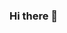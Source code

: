 ### Hi there 👋

<!--
**arbaazali872/arbaazali872** is a ✨ _special_ ✨ repository because its `README.md` (this file) appears on your GitHub profile.

Here are some ideas to get you started:

- 🔭 I’m currently working on some projects alongside my students I will be making them up and uploading here
- 🌱 I’m currently learning advanced level python.I am interested in learning Django and flask to help boost my Web development skiils as well 
- 📫 How to reach me: https://engineerarbaaz.000webhostapp.com/

